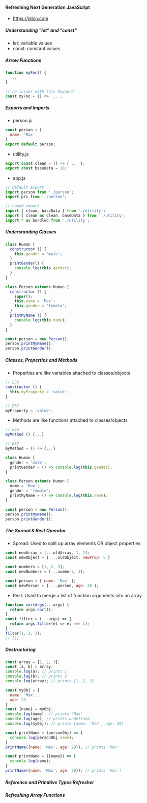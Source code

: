 #### Refreshing Next Generation JavaScript
* https://jsbin.com

##### Understanding "let" and "const"
* let: variable values
* const: constant values

##### Arrow Functions
```javascript
function myFnc() {
  ...
}

// no issues with this keyword
const myFnc = () => ... ;
```

##### Exports and Imports
* person.js
```javascript
const person = {
  name: 'Max'
}
export default person;
```
* utility.js
```javascript
export const clean = () => { ... };
export const baseData = 10;
```
* app.js
```javascript
// default export
import person from './person';
import prs from './person';

// named export
import { clean, baseData } from './utility';
import { clean as Clean, baseData } from './utility';
import * as bundled from './utility';
```

##### Understanding Classes
```javascript
class Human {
  constructor () {
    this.gender = 'male';
  }
  printGender() {
    console.log(this.gender);
  }
}

class Person extends Human {
  constructor () {
    super();
    this.name = 'Max';
    this.gender = 'female';
  }
  printMyName () {
    console.log(this.name);
  }
}

const person = new Person();
person.printMyName();
person.printGender();
```

##### Classes, Properties and Methods
* Properties are like variables attached to classes/objects
```javascript
// ES6
constructor () {
  this.myProperty = 'value';
}

// ES7
myProperty = 'value';
```
* Methods are like functions attached to classes/objects
```javascript
// ES6
myMethod () {...}

// ES7
myMethod = () => {...}
```
```javascript
class Human {
  gender = 'male';
  printGender = () => console.log(this.gender);
}

class Person extends Human {
  name = 'Max';
  gender = 'female';
  printMyName = () => console.log(this.name);
}

const person = new Person();
person.printMyName();
person.printGender();
```

##### The Spread & Rest Operator
* Spread: Used to split up array elements OR object properties
```javascript
const newArray = [...oldArray, 1, 2];
const newObject = { ...oldObject, newProp: 5 }

const numbers = [1, 2, 3];
const newNumbers = [...numbers, 3];

const person = { name: 'Max' };
const newPerson = { ...person, age: 28 };
```
* Rest: Used to merge a list of function arguments into an array
```javascript
function sortArgs(...args) {
  return args.sort();
}
const filter = (...args) => {
  return args.filter(el => el === 1);
}
filter(1, 2, 3);
// [1]
```

##### Destructuring
```javascript
const array = [1, 2, 3];
const [a, b] = array;
console.log(a); // prints 1
console.log(b); // prints 2
console.log(array); // prints [1, 2, 3]

const myObj = {
  name: 'Max',
  age: 28
}
const {name} = myObj;
console.log(name); // prints 'Max'
console.log(age); // prints undefined
console.log(myObj); // prints {name: 'Max', age: 28}

const printName = (personObj) => {
  console.log(personObj.name);
}
printName({name: 'Max', age: 28}); // prints 'Max'

const printName = ({name}) => {
  console.log(name);
}
printName({name: 'Max', age: 28}); // prints 'Max')
```

##### Reference and Primitive Types Refresher

##### Refreshing Array Functions

